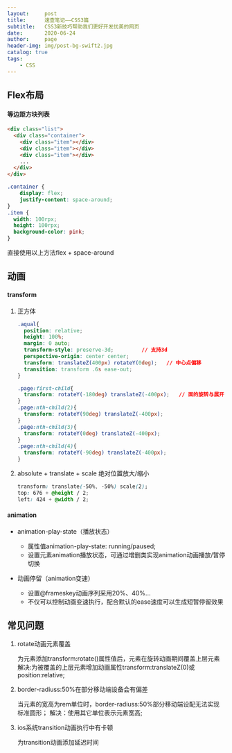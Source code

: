```yaml
---
layout:     post
title:      速查笔记——CSS3篇
subtitle:   CSS3新技巧帮助我们更好开发优美的网页
date:       2020-06-24
author:     page
header-img: img/post-bg-swift2.jpg
catalog: true
tags:
    - CSS
---
```




## Flex布局

#### 等边距方块列表

```html
<div class="list">
  <div class="container">
    <div class="item"></div>
    <div class="item"></div>
    <div class="item"></div>
    ...
  </div>
</div>
```

```css
.container {
	display: flex;
	justify-content: space-around;
}
.item {
  width: 100rpx;
  height: 100rpx;
  background-color: pink;
}
```

直接使用以上方法flex + space-around



## 动画

#### transform

1. 正方体

   ```css
   .aqual{
     position: relative;
     height: 100%;
     margin: 0 auto;
     transform-style: preserve-3d;         // 支持3d
     perspective-origin: center center;
     transform: translateZ(400px) rotateY(0deg);   // 中心点偏移
     transition: transform .6s ease-out;
   }
   
   .page:first-child{
     transform: rotateY(-180deg) translateZ(-400px);   // 面的旋转与展开
   }
   .page:nth-child(2){
     transform: rotateY(90deg) translateZ(-400px);
   }
   .page:nth-child(3){
     transform: rotateY(0deg) translateZ(-400px);
   }
   .page:nth-child(4){
     transform: rotateY(-90deg) translateZ(-400px);
   }
   ```

2. absolute + translate + scale 绝对位置放大/缩小

   ```css
   transform: translate(-50%, -50%) scale(2);
   top: 676 + @height / 2;
   left: 424 + @width / 2;
   ```

   

#### animation

- animation-play-state（播放状态）
  - 属性值animation-play-state: running/paused;
  - 设置元素animation播放状态，可通过增删类实现animation动画播放/暂停切换

- 动画停留（animation变速）
  - 设置@frameskey动画序列采用20%、40%...
  - 不仅可以控制动画变速执行，配合默认的ease速度可以生成短暂停留效果

## 常见问题

1. rotate动画元素覆盖

     为元素添加transform:rotate()属性值后，元素在旋转动画期间覆盖上层元素
     解决:为被覆盖的上层元素增加动画属性transform:translateZ(0)或position:relative;

2. border-radiuss:50%在部分移动端设备会有偏差

     当元素的宽高为rem单位时，border-radiuss:50%部分移动端设配无法实现标准圆形；
     解决：使用其它单位表示元素宽高;
     
3. ios系统transition动画执行中有卡顿

     为transition动画添加延迟时间

